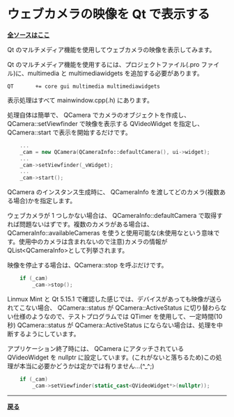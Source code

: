 # ウェブカメラの映像を Qt で表示する

**[全ソースはここ](https://github.com/Taro3/ViewWebcam)**

Qt のマルチメディア機能を使用してウェブカメラの映像を表示してみます。

Qt のマルチメディア機能を使用するには、プロジェクトファイル(.pro ファイル)に、multimedia と multimediawidgets を追加する必要があります。

```QMake
QT       += core gui multimedia multimediawidgets
```

表示処理はすべて mainwindow.cpp(.h) にあります。

処理自体は簡単で、 QCamera でカメラのオブジェクトを作成し、 QCamera::setViewfinder で映像を表示する QVideoWidget を指定し、 QCamera::start で表示を開始するだけです。

```C++
    ...
    _cam = new QCamera(QCameraInfo::defaultCamera(), ui->widget);
    ...
    _cam->setViewfinder(_vWidget);
    ...
    _cam->start();
```

QCamera のインスタンス生成時に、 QCameraInfo を渡してどのカメラ(複数ある場合)かを指定します。

ウェブカメラが 1 つしかない場合は、 QCameraInfo::defaultCamera で取得すれば問題ないはずです。複数のカメラがある場合は、 QCameraInfo::availableCameras を使うと使用可能な(未使用なという意味です。使用中のカメラは含まれないので注意)カメラの情報が QList\<QCameraInfo\>として列挙されます。

映像を停止する場合は、QCamera::stop を呼ぶだけです。

```C++
    if (_cam)
        _cam->stop();
```

Linmux Mint と Qt 5.15.1 で確認した感じでは、デバイスがあっても映像が送られてこない場合、 QCamera::status が QCamera::ActiveStatus に切り替わらない仕様のようなので、テストプログラムでは QTimer を使用して、一定時間(10秒) QCamera::status が QCamera::ActiveStatus にならない場合は、処理を中断するようにしています。

アプリケーション終了時には、 QCamera にアタッチされている QVideoWidget を nullptr に設定しています。(これがないと落ちるため)この処理が本当に必要かどうかは定かでは有りません…(^_^;)

```C++
    if (_cam)
        _cam->setViewfinder(static_cast<QVideoWidget*>(nullptr));
```

***

**[戻る](../Qt.md)**
